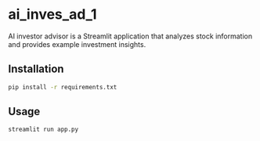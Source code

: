 # ai_inves_ad_1

AI investor advisor is a Streamlit application that analyzes stock information and provides example investment insights.

## Installation

```bash
pip install -r requirements.txt
```

## Usage

```bash
streamlit run app.py
```

